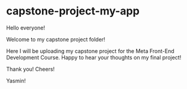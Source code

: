 # capstone-project-my-app
Hello everyone!

Welcome to my capstone project folder!

Here I will be uploading my capstone project for the Meta Front-End Development Course.
Happy to hear your thoughts on my final project!

Thank you!
Cheers!

Yasmin! 
